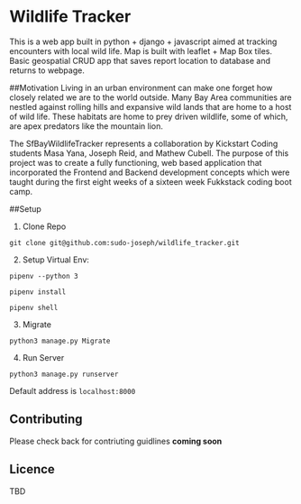 
# Wildlife Tracker

This is a web app built in python + django + javascript aimed at tracking encounters with local wild life. Map is built with leaflet + Map Box tiles. Basic geospatial CRUD app that saves report location to database and returns to webpage.

##Motivation
Living in an urban environment can make one forget how closely related we are to the world outside. Many Bay Area communities are nestled against rolling hills and expansive wild lands that are home to a host of wild life. These habitats are home to prey driven wildlife, some of which, are apex predators like the mountain lion.

The SfBayWildlifeTracker represents a collaboration by Kickstart Coding students Masa Yana, Joseph Reid, and Mathew Cubell. The purpose of this project was to create a fully functioning, web based application that incorporated the Frontend and Backend development concepts which were taught during the first eight weeks of a sixteen week Fukkstack coding boot camp.

##Setup

1. Clone Repo

```
git clone git@github.com:sudo-joseph/wildlife_tracker.git
```

2. Setup Virtual Env:

```
pipenv --python 3

pipenv install

pipenv shell
```

3. Migrate

```
python3 manage.py Migrate
```

4. Run Server
```
python3 manage.py runserver
```
Default address is `localhost:8000`


## Contributing
Please check back for contriuting guidlines **coming soon**
## Licence
TBD
